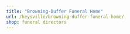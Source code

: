 ```yaml
---
title: "Browning-Duffer Funeral Home"
url: /keysville/browning-duffer-funeral-home/
shop: funeral directors
---
```

